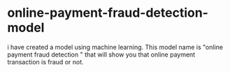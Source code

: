 # online-payment-fraud-detection-model
i have created a model using machine learning. This model name is "online payment fraud detection " that will show you that online payment transaction is fraud or not.

